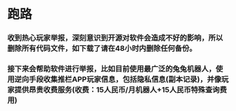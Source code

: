 # 跑路

### 收到热心玩家举报，深刻意识到开源对软件会造成不好的影响，所以删除所有代码文件，如下载了请在48小时内删除任何备份。
### 接下来会帮助软件进行举报，比如目前使用最广泛的兔兔机器人，使用逆向手段收集推栏APP玩家信息，包括隐私信息(副本记录)，并像玩家提供昂贵收费服务(收费：15人民币/月机器人+15人民币特殊查询费用)




